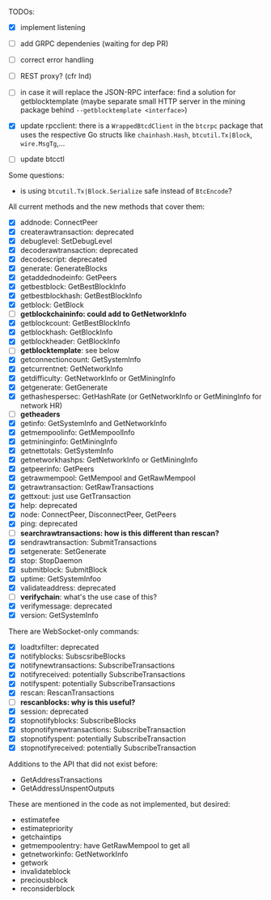 
TODOs:

 - [x] implement listening
 - [ ] add GRPC dependenies (waiting for dep PR)
 - [ ] correct error handling
 - [ ] REST proxy? (cfr lnd)
 - [ ] in case it will replace the JSON-RPC interface: find a solution for
       getblocktemplate (maybe separate small HTTP server in the mining package 
	   behind `--getblocktemplate <interface>`)
 - [x] update rpcclient: there is a `WrappedBtcdClient` in the `btcrpc` package
	 that uses the respective Go structs like `chainhash.Hash`,
	 `btcutil.Tx|Block`, `wire.MsgTg`,...
 - [ ] update btcctl


Some questions:
 - is using `btcutil.Tx|Block.Serialize` safe instead of `BtcEncode`?


All current methods and the new methods that cover them:

 - [x] addnode: ConnectPeer
 - [x] createrawtransaction: deprecated
 - [x] debuglevel: SetDebugLevel
 - [x] decoderawtransaction: deprecated
 - [x] decodescript: deprecated
 - [x] generate: GenerateBlocks
 - [x] getaddednodeinfo: GetPeers
 - [x] getbestblock: GetBestBlockInfo
 - [x] getbestblockhash: GetBestBlockInfo
 - [x] getblock: GetBlock
 - [ ] **getblockchaininfo: could add to GetNetworkInfo**
 - [x] getblockcount: GetBestBlockInfo
 - [x] getblockhash: GetBlockInfo
 - [x] getblockheader: GetBlockInfo
 - [ ] **getblocktemplate**: see below
 - [x] getconnectioncount: GetSystemInfo
 - [x] getcurrentnet: GetNetworkInfo
 - [x] getdifficulty: GetNetworkInfo or GetMiningInfo
 - [x] getgenerate: GetGenerate
 - [x] gethashespersec: GetHashRate (or GetNetworkInfo or GetMiningInfo for network HR)
 - [ ] **getheaders**
 - [x] getinfo: GetSystemInfo and GetNetworkInfo
 - [x] getmempoolinfo: GetMempoolInfo
 - [x] getmininginfo: GetMiningInfo
 - [x] getnettotals: GetSystemInfo
 - [x] getnetworkhashps: GetNetworkInfo or GetMiningInfo
 - [x] getpeerinfo: GetPeers
 - [x] getrawmempool: GetMempool and GetRawMempool
 - [x] getrawtransaction: GetRawTransactions
 - [x] gettxout: just use GetTransaction
 - [x] help: deprecated
 - [x] node: ConnectPeer, DisconnectPeer, GetPeers
 - [x] ping: deprecated
 - [ ] **searchrawtransactions: how is this different than rescan?**
 - [x] sendrawtransaction: SubmitTransactions
 - [x] setgenerate: SetGenerate
 - [x] stop: StopDaemon
 - [x] submitblock: SubmitBlock
 - [x] uptime: GetSystemInfoo
 - [x] validateaddress: deprecated
 - [ ] **verifychain**: what's the use case of this?
 - [x] verifymessage: deprecated
 - [x] version: GetSystemInfo

There are WebSocket-only commands:
 - [x] loadtxfilter: deprecated
 - [x] notifyblocks: SubscsribeBlocks
 - [x] notifynewtransactions: SubscribeTransactions
 - [x] notifyreceived: potentially SubscribeTransactions
 - [x] notifyspent: potentially SubscribeTransactions
 - [x] rescan: RescanTransactions
 - [ ] **rescanblocks: why is this useful?**
 - [x] session: deprecated
 - [x] stopnotifyblocks: SubscribeBlocks
 - [x] stopnotifynewtransactions: SubscribeTransaction
 - [x] stopnotifyspent: potentially SubscribeTransaction
 - [x] stopnotifyreceived: potentially SubscribeTransaction

Additions to the API that did not exist before:
 - GetAddressTransactions
 - GetAddressUnspentOutputs

These are mentioned in the code as not implemented, but desired:
 - estimatefee
 - estimatepriority
 - getchaintips
 - getmempoolentry: have GetRawMempool to get all
 - getnetworkinfo: GetNetworkInfo
 - getwork
 - invalidateblock
 - preciousblock
 - reconsiderblock
